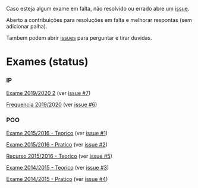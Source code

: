 Caso esteja algum exame em falta, não resolvido ou errado abre um [issue](/../../issues/).

Aberto a contribuições para resoluções em falta e melhorar respontas (sem adicionar palha).

Tambem podem abrir [issues](/../../issues/) para perguntar e tirar duvidas.

# Exames (status)
### IP
[Exame 2019/2020 2](./IP/Exame1920-2) (ver [issue #7](/../../issues/7))

[Frequencia 2019/2020](./IP/Freq1920) (ver [issue #6](/../../issues/6))

### POO
[Exame 2015/2016 - Teorico](./POO/Exame1516_Teorico) (ver [issue #1](/../../issues/1))

[Exame 2015/2016 - Pratico](./POO/Exame1516_Pratico) (ver [issue #2](/../../issues/2))

[Recurso 2015/2016 - Teorico](./POO/Recurso1516_Teorico) (ver [issue #5](/../../issues/5))

[Exame 2014/2015 - Teorico](./POO/Exame1415_Teorico) (ver [issue #3](/../../issues/3))

[Exame 2014/2015 - Pratico](./POO/Exame1415_Pratico) (ver [issue #4](/../../issues/4))
